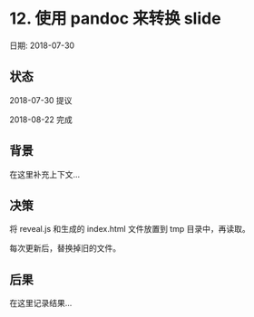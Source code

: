 # 12. 使用 pandoc 来转换 slide

日期: 2018-07-30

## 状态

2018-07-30 提议

2018-08-22 完成

## 背景

在这里补充上下文...

## 决策

将 reveal.js 和生成的 index.html 文件放置到 tmp 目录中，再读取。

每次更新后，替换掉旧的文件。

## 后果

在这里记录结果...
